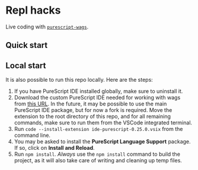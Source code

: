 # Repl hacks

Live coding with [`purescript-wags`](https://github.com/mikesol/purescript-wags).

## Quick start

## Local start

It is also possible to run this repo locally.  Here are the steps:

1. If you have PureScript IDE installed globally, make sure to uninstall it.
2. Download the custom PureScript IDE needed for working with wags from [this URL](https://meeshkan-public-assets.s3.eu-west-1.amazonaws.com/wags/ide-purescript-0.25.0.vsix). In the future, it may be possible to use the main PureScript IDE package, but for now a fork is required. Move the extension to the root directory of this repo, and for all remaining commands, make sure to run them from the VSCode integrated terminal.
3. Run `code --install-extension ide-purescript-0.25.0.vsix` from the command line.
4. You may be asked to install the **PureScript Language Support** package. If so, click on **Install and Reload**.
5. Run `npm install`. _Always_ use the `npm install` command to build the project, as it will also take care of writing and cleaning up temp files.
